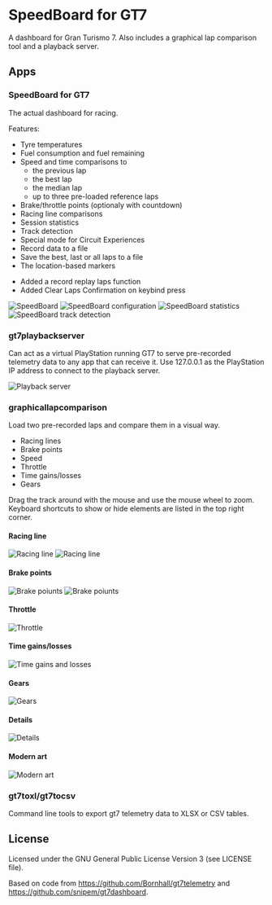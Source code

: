 # SpeedBoard for GT7
A dashboard for Gran Turismo 7. Also includes a graphical lap comparison tool and a playback server.

## Apps

### SpeedBoard for GT7

The actual dashboard for racing. 

Features:

- Tyre temperatures
- Fuel consumption and fuel remaining
- Speed and time comparisons to 
    - the previous lap
    - the best lap
    - the median lap
    - up to three pre-loaded reference laps
- Brake/throttle points (optionaly with countdown)
- Racing line comparisons
- Session statistics
- Track detection
- Special mode for Circuit Experiences
- Record data to a file
- Save the best, last or all laps to a file
- The location-based markers
+ Added a record replay laps function
+ Added Clear Laps Confirmation on keybind press

![SpeedBoard](doc/speedboard4.png)
![SpeedBoard configuration](doc/speedboardconfig4.png)
![SpeedBoard statistics](doc/stats.png)
![SpeedBoard track detection](doc/trackdetect4.png)

### gt7playbackserver

Can act as a virtual PlayStation running GT7 to serve pre-recorded telemetry data to any app that can receive it. Use 127.0.0.1 as the PlayStation IP address to connect to the playback server.

![Playback server](doc/playbackserver.png)

### graphicallapcomparison

Load two pre-recorded laps and compare them in a visual way.

- Racing lines
- Brake points
- Speed
- Throttle
- Time gains/losses
- Gears

Drag the track around with the mouse and use the mouse wheel to zoom. Keyboard shortcuts to show or hide elements are listed in the top right corner.

#### Racing line
![Racing line](doc/raceline.png)
![Racing line](doc/raceline2.png)
#### Brake points
![Brake poiunts](doc/brakepoints.png)
![Brake poiunts](doc/timeatbrakepoints.png)
#### Throttle
![Throttle](doc/throttle.png)
#### Time gains/losses
![Time gains and losses](doc/timegains.png)
#### Gears
![Gears](doc/gearpoints.png)
#### Details
![Details](doc/details.png)
#### Modern art
![Modern art](doc/modernart.png)

### gt7toxl/gt7tocsv

Command line tools to export gt7 telemetry data to XLSX or CSV tables.

## License

Licensed under the GNU General Public License Version 3 (see LICENSE file).

Based on code from https://github.com/Bornhall/gt7telemetry and https://github.com/snipem/gt7dashboard.

